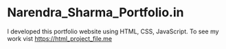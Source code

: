 # Narendra_Sharma_Portfolio.in
I developed this portfolio website using HTML, CSS, JavaScript. To see my work vist https://html_project_file.me 
